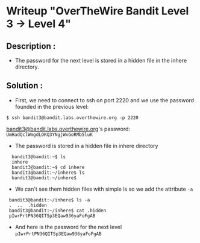# Writeup "OverTheWire Bandit Level 3 → Level 4"

## Description : 
- The password for the next level is stored in a hidden file in the inhere directory.
## Solution :
- First, we need to connect to ssh on port 2220 and we use the password founded in the previous level: 
```
$ ssh bandit3@bandit.labs.overthewire.org -p 2220
```
bandit3@bandit.labs.overthewire.org's password: `UmHadQclWmgdLOKQ3YNgjWxGoRMb5luK`

- The password is stored in a hidden file in inhere directory 
```
  bandit3@bandit:~$ ls
  inhere
  bandit3@bandit:~$ cd inhere 
  bandit3@bandit:~/inhere$ ls
  bandit3@bandit:~/inhere$ 
```
- We can't see them hidden files with simple ls so we add the attribute `-a`
```
 bandit3@bandit:~/inhere$ ls -a
 .  ..  .hidden
 bandit3@bandit:~/inhere$ cat .hidden
 pIwrPrtPN36QITSp3EQaw936yaFoFgAB
 ```

- And here is the password for the next level `pIwrPrtPN36QITSp3EQaw936yaFoFgAB`
